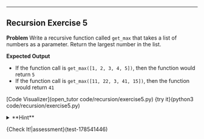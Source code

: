 ----------

## Recursion Exercise 5

**Problem**
Write a recursive function called `get_max` that takes a list of numbers as a parameter. Return the largest number in the list.

**Expected Output**
* If the function call is `get_max([1, 2, 3, 4, 5])`, then the function would return `5`
* If the function call is `get_max([11, 22, 3, 41, 15])`, then the function would return `41`

[Code Visualizer](open_tutor code/recursion/exercise5.py)
{try it}(python3 code/recursion/exercise5.py)

<details><summary>**Hint**</summary>Use the `max` function to return the larger of two numbers.</details>

{Check It!|assessment}(test-178541446)
